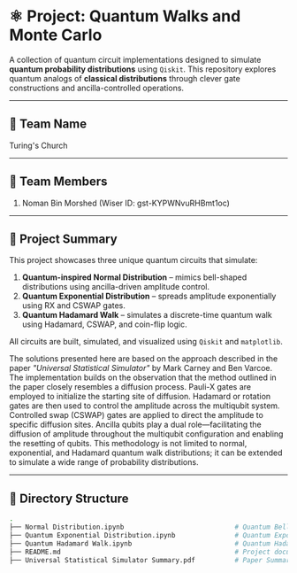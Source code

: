 # ⚛️ Project: Quantum Walks and Monte Carlo 

A collection of quantum circuit implementations designed to simulate **quantum probability distributions** using `Qiskit`. This repository explores quantum analogs of **classical distributions** through clever gate constructions and ancilla-controlled operations.

---

## 🚀   Team Name 

Turing's Church

---

## 🔬   Team Members 

1. Noman Bin Morshed (Wiser ID: gst-KYPWNvuRHBmt1oc)

---

## 🧠 Project Summary

This project showcases three unique quantum circuits that simulate:

1. **Quantum-inspired Normal Distribution** – mimics bell-shaped distributions using ancilla-driven amplitude control.
2. **Quantum Exponential Distribution** – spreads amplitude exponentially using RX and CSWAP gates.
3. **Quantum Hadamard Walk** – simulates a discrete-time quantum walk using Hadamard, CSWAP, and coin-flip logic.

All circuits are built, simulated, and visualized using `Qiskit` and `matplotlib`.

The solutions presented here are based on the approach described in the paper *"Universal Statistical Simulator"* by Mark Carney and Ben Varcoe. The implementation builds on the observation that the method outlined in the paper closely resembles a diffusion process. Pauli-X gates are employed to initialize the starting site of diffusion. Hadamard or rotation gates are then used to control the amplitude across the multiqubit system. Controlled swap (CSWAP) gates are applied to direct the amplitude to specific diffusion sites. Ancilla qubits play a dual role—facilitating the diffusion of amplitude throughout the multiqubit configuration and enabling the resetting of qubits. This methodology is not limited to normal, exponential, and Hadamard quantum walk distributions; it can be extended to simulate a wide range of probability distributions.

---

## 📁 Directory Structure

```bash
.
├── Normal Distribution.ipynb                            # Quantum Bell/Normal-like Distribution
├── Quantum Exponential Distribution.ipynb               # Quantum Exponential Distribution
├── Quantum Hadamard Walk.ipynb                          # Quantum Hadamard Walk
├── README.md                                            # Project documentation
├── Universal Statistical Simulator Summary.pdf          # Paper Summary



